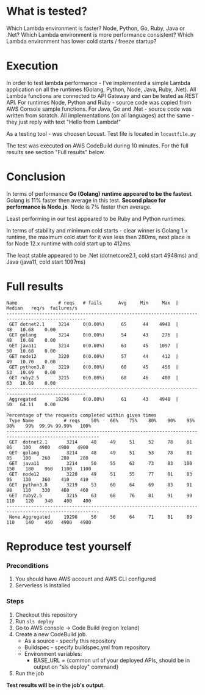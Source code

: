 # What is tested?

Which Lambda environment is faster? Node, Python, Go, Ruby, Java or .Net?
Which Lambda environment is more performance consistent?
Which Lambda environment has lower cold starts / freeze startup?

# Execution

In order to test lambda performance - I've implemented a simple Lambda application 
on all the runtimes (Golang, Python, Node, Java, Ruby, .Net).
All Lambda functions are connected to API Gateway and can be tested as REST API.
For runtimes Node, Python and Ruby - source code was copied from AWS Console sample functions.
For Java, Go and .Net - source code was written from scratch.
All implementations (on all languages) act the same - they just reply with text "Hello from Lambda!"

As a testing tool - was choosen Locust. Test file is located in ```locustfile.py```

The test was executed on AWS CodeBuild during 10 minutes. For the full results see section "Full results" below.

# Conclusion

In terms of performance **Go (Golang) runtime appeared to be the fastest**. Golang is 11% faster then average in this test.
**Second place for performance is Node.js**. Node is 7% faster then average.

Least performing in our test appeared to be Ruby and Python runtimes.

In terms of stability and minimum cold starts - clear winner is Golang 1.x runtime, 
the maximum cold start for it was less then 280ms, next place is for Node 12.x runtime
 with cold start up to 412ms.

The least stable appeared to be .Net (dotnetcore2.1, cold start 4948ms) and Java (java11, cold start 1097ms) 


# Full results
```
Name               # reqs   # fails      Avg     Min     Max  |  Median   req/s  failures/s
---------------------------------------------------------------------------------------------------
 GET dotnet2.1     3214     0(0.00%)      65      44    4948  |      48   10.68    0.00
 GET golang        3214     0(0.00%)      54      43     276  |      48   10.68    0.00
 GET java11        3214     0(0.00%)      63      45    1097  |      50   10.68    0.00
 GET node12        3220     0(0.00%)      57      44     412  |      49   10.70    0.00
 GET python3.8     3219     0(0.00%)      60      45     456  |      53   10.69    0.00
 GET ruby2.5       3215     0(0.00%)      68      46     400  |      63   10.68    0.00
---------------------------------------------------------------------------------------------------
 Aggregated       19296     0(0.00%)      61      43    4948  |      50   64.11    0.00

Percentage of the requests completed within given times
 Type Name           # reqs    50%    66%    75%    80%    90%    95%    98%    99%  99.9% 99.99%   100%
--------------------------------------------------------------------------------------------------------
 GET  dotnet2.1       3214     48     49     51     52     78     81     86    100   4900   4900   4900
 GET  golang          3214     48     49     51     53     78     81     85    100    260    280    280
 GET  java11          3214     50     55     63     73     83    100    150    180    960   1100   1100
 GET  node12          3220     49     51     55     77     81     83     95    130    360    410    410
 GET  python3.8       3219     53     60     64     69     83     91     98    110    330    460    460
 GET  ruby2.5         3215     63     68     76     81     91     99    110    120    340    400    400
--------------------------------------------------------------------------------------------------------
 None Aggregated     19296     50     56     64     71     81     89    110    140    460   4900   4900
```

# Reproduce test yourself

### Preconditions

1. You should have AWS account and AWS CLI configured
1. Serverless is installed

### Steps

1. Checkout this repository
2. Run ```sls deploy```
3. Go to AWS console -> Code Build (region Ireland)
4. Create a new CodeBuild job.
    - As a source - specify this repository
    - Buildspec - specify buildspec.yml from repository
    - Environment variables: 
        - BASE_URL = {common url of your deployed APIs, should be in output on "sls deploy" command}
5. Run the job    

**Test results will be in the job's output.**

